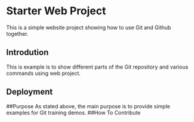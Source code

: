 # Starter Web Project
This is a simple website project showing how to use Git and Github together.
## Introdution
This is example is to show different parts of the Git repository and various commands using web project.
## Deployment

##Purpose
As stated above, the main purpose is to provide simple examples for Git training demos.
##How To Contribute
